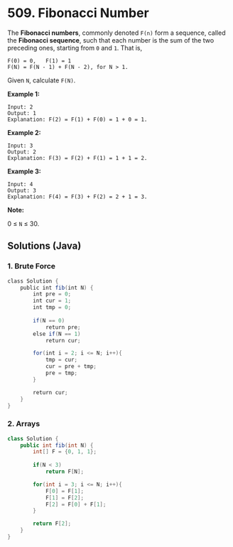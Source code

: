 # 509. Fibonacci Number

The **Fibonacci numbers**, commonly denoted `F(n)` form a sequence, called the **Fibonacci sequence**, such that each number is the sum of the two preceding ones, starting from `0` and `1`. That is,

```
F(0) = 0,   F(1) = 1
F(N) = F(N - 1) + F(N - 2), for N > 1.
```

Given `N`, calculate `F(N)`.

 

**Example 1:**

```
Input: 2
Output: 1
Explanation: F(2) = F(1) + F(0) = 1 + 0 = 1.
```

**Example 2:**

```
Input: 3
Output: 2
Explanation: F(3) = F(2) + F(1) = 1 + 1 = 2.
```

**Example 3:**

```
Input: 4
Output: 3
Explanation: F(4) = F(3) + F(2) = 2 + 1 = 3.
```

 

**Note:**

0 ≤ `N` ≤ 30.



## Solutions (Java)

### 1. Brute Force

```java
class Solution {
    public int fib(int N) {
        int pre = 0;
        int cur = 1;
        int tmp = 0;
        
        if(N == 0)
            return pre;
        else if(N == 1)
            return cur;

        for(int i = 2; i <= N; i++){
            tmp = cur;
            cur = pre + tmp;
            pre = tmp;
        }

        return cur;
    }
}
```

 

### 2. Arrays

```java
class Solution {
    public int fib(int N) {
        int[] F = {0, 1, 1};
        
        if(N < 3)
            return F[N];

        for(int i = 3; i <= N; i++){
            F[0] = F[1];
            F[1] = F[2];
            F[2] = F[0] + F[1];
        }

        return F[2];
    }
}
```


